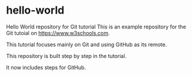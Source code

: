 # hello-world
Hello World repository for Git tutorial
This is an example repository for the Git tutoial on https://www.w3schools.com.

This tutorial focuses mainly on Git and using GitHub as its remote.

This repository is built step by step in the tutorial.

It now includes steps for GitHub.
